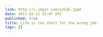 ```yaml
---
link: http://i.imgur.com/wJ5aE.jpg#
date: 2011-02-21 15:07 UTC
published: true
title: Life is too short for the wrong job.
tags: []
---
```



